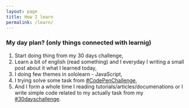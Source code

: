 ```yaml
---
layout: page
title: How I learn
permalink: /learn/
---
```


### My day plan? (only things connected with learnig)

1. Start doing thing from my 30 days challenge,
2. Learn a bit of english (read something) and I everyday I writing a small post about it what I learned today,
3. I doing few themes in sololearn - JavaScript,
4. I trying solve some task from [#CodePenChallenge](https://blog.codepen.io/2018/03/01/introducing-the-codepenchallenge/),
5. And I form a whole time I reading tutorials/articles/documenations or I write simple code related to my actually task from my [#30dayschallenge](https://objectprogr.github.io/challenge/).